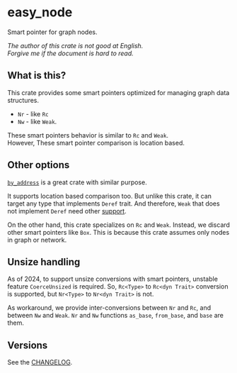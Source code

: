 easy_node
===

Smart pointer for graph nodes.

*The author of this crate is not good at English.*  
*Forgive me if the document is hard to read.*

## What is this?

This crate provides some smart pointers optimized for
managing graph data structures. 

* `Nr` - like `Rc`
* `Nw` - like `Weak`.

These smart pointers behavior is similar to `Rc` and `Weak`.<br/>
However, These smart pointer comparison is location based.

## Other options

[`by_address`] is a great crate with similar purpose.

It supports location based comparison too. But unlike this crate,
it can target any type that implements `Deref` trait. And therefore,
`Weak` that does not implement `Deref` need other [support][issue].

On the other hand, this crate specializes on `Rc` and `Weak`. Instead,
we discard other smart pointers like `Box`. This is because this crate
assumes only nodes in graph or network.

[`by_address`]: https://crates.io/crates/by_address
[issue]: https://github.com/mbrubeck/by_address/issues/3

## Unsize handling

As of 2024, to support unsize conversions with smart pointers, unstable
feature `CoerceUnsized` is required. So, `Rc<Type>` to `Rc<dyn Trait>`
conversion is supported, but `Nr<Type>` to `Nr<dyn Trait>` is not.

As workaround, we provide inter-conversions between `Nr` and `Rc`, and
between `Nw` and `Weak`. `Nr` and `Nw` functions `as_base`, `from_base`,
and `base` are them.

## Versions

See the [CHANGELOG](CHANGELOG.md).